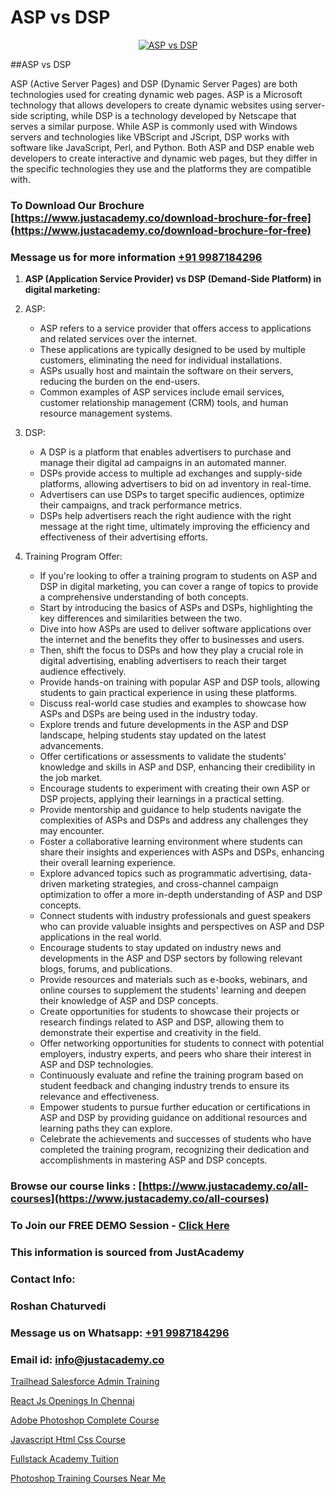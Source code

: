 # ASP vs DSP

<p align="center">
  <a href="https://justacademy.co/course-detail/asp-net-training">
    <img src="https://justacademy.co/storage2/course_image/1708336878_course_image.png" alt="ASP vs DSP">
  </a>
</p>
##ASP vs DSP

ASP (Active Server Pages) and DSP (Dynamic Server Pages) are both technologies used for creating dynamic web pages. ASP is a Microsoft technology that allows developers to create dynamic websites using server-side scripting, while DSP is a technology developed by Netscape that serves a similar purpose. While ASP is commonly used with Windows servers and technologies like VBScript and JScript, DSP works with software like JavaScript, Perl, and Python. Both ASP and DSP enable web developers to create interactive and dynamic web pages, but they differ in the specific technologies they use and the platforms they are compatible with.
### To Download Our Brochure [https://www.justacademy.co/download-brochure-for-free](https://www.justacademy.co/download-brochure-for-free)
### Message us for more information [+91 9987184296](https://api.whatsapp.com/send?phone=919987184296)
1) **ASP (Application Service Provider) vs DSP (Demand-Side Platform) in digital marketing:**

1) ASP:
   - ASP refers to a service provider that offers access to applications and related services over the internet.
   - These applications are typically designed to be used by multiple customers, eliminating the need for individual installations.
   - ASPs usually host and maintain the software on their servers, reducing the burden on the end-users.
   - Common examples of ASP services include email services, customer relationship management (CRM) tools, and human resource management systems.

2) DSP:
   - A DSP is a platform that enables advertisers to purchase and manage their digital ad campaigns in an automated manner.
   - DSPs provide access to multiple ad exchanges and supply-side platforms, allowing advertisers to bid on ad inventory in real-time.
   - Advertisers can use DSPs to target specific audiences, optimize their campaigns, and track performance metrics.
   - DSPs help advertisers reach the right audience with the right message at the right time, ultimately improving the efficiency and effectiveness of their advertising efforts.

3) Training Program Offer:
   - If you're looking to offer a training program to students on ASP and DSP in digital marketing, you can cover a range of topics to provide a comprehensive understanding of both concepts.
   - Start by introducing the basics of ASPs and DSPs, highlighting the key differences and similarities between the two.
   - Dive into how ASPs are used to deliver software applications over the internet and the benefits they offer to businesses and users.
   - Then, shift the focus to DSPs and how they play a crucial role in digital advertising, enabling advertisers to reach their target audience effectively.
   - Provide hands-on training with popular ASP and DSP tools, allowing students to gain practical experience in using these platforms.
   - Discuss real-world case studies and examples to showcase how ASPs and DSPs are being used in the industry today.
   - Explore trends and future developments in the ASP and DSP landscape, helping students stay updated on the latest advancements.
   - Offer certifications or assessments to validate the students' knowledge and skills in ASP and DSP, enhancing their credibility in the job market.
   - Encourage students to experiment with creating their own ASP or DSP projects, applying their learnings in a practical setting.
   - Provide mentorship and guidance to help students navigate the complexities of ASPs and DSPs and address any challenges they may encounter.
   - Foster a collaborative learning environment where students can share their insights and experiences with ASPs and DSPs, enhancing their overall learning experience.
   - Explore advanced topics such as programmatic advertising, data-driven marketing strategies, and cross-channel campaign optimization to offer a more in-depth understanding of ASP and DSP concepts.
   - Connect students with industry professionals and guest speakers who can provide valuable insights and perspectives on ASP and DSP applications in the real world.
   - Encourage students to stay updated on industry news and developments in the ASP and DSP sectors by following relevant blogs, forums, and publications.
   - Provide resources and materials such as e-books, webinars, and online courses to supplement the students' learning and deepen their knowledge of ASP and DSP concepts.
   - Create opportunities for students to showcase their projects or research findings related to ASP and DSP, allowing them to demonstrate their expertise and creativity in the field.
   - Offer networking opportunities for students to connect with potential employers, industry experts, and peers who share their interest in ASP and DSP technologies.
   - Continuously evaluate and refine the training program based on student feedback and changing industry trends to ensure its relevance and effectiveness.
   - Empower students to pursue further education or certifications in ASP and DSP by providing guidance on additional resources and learning paths they can explore.
   - Celebrate the achievements and successes of students who have completed the training program, recognizing their dedication and accomplishments in mastering ASP and DSP concepts.

### Browse our course links : [https://www.justacademy.co/all-courses](https://www.justacademy.co/all-courses) 
### To Join our FREE DEMO Session - [Click Here](https://www.justacademy.co/register-for-course-demo)


### This information is sourced from JustAcademy
### Contact Info:
### Roshan Chaturvedi
### Message us on Whatsapp: [+91 9987184296](https://api.whatsapp.com/send?phone=919987184296)
### Email id: [info@justacademy.co](mailto:info@justacademy.co)
                
[Trailhead Salesforce Admin Training](https://www.linkedin.com/pulse/trailhead-salesforce-admin-training-justacademy-houston-zvrxf?trackingId=Ej9AtMS6vO6NC7GYOIZnfg%3D%3D&lipi=urn%3Ali%3Apage%3Ad_flagship3_company_admin%3BDIVkwfTLSiKhrRzZ9nyuUw%3D%3D)

[React Js Openings In Chennai](https://www.linkedin.com/pulse/react-js-openings-chennai-justacademy-san-jose-tbnrf?trackingId=0A2lxfRplQ207zB0XZTLKQ%3D%3D&lipi=urn%3Ali%3Apage%3Ad_flagship3_company_admin%3BfImeOsNpR2eB0vaAt1OrTg%3D%3D)

[Adobe Photoshop Complete Course](https://medium.com/@kumarishimmi99/adobe-photoshop-complete-course-7d4b1d428525)

[Javascript Html Css Course](https://medium.com/@kumarishimmi99/javascript-html-css-course-69da5da8bc5e)

[Fullstack Academy Tuition](https://justacademyin.github.io/justacademy/fullstack-academy-tuition)

[Photoshop Training Courses Near Me](https://justacademyin.github.io/justacademy/photoshop-training-courses-near-me)

